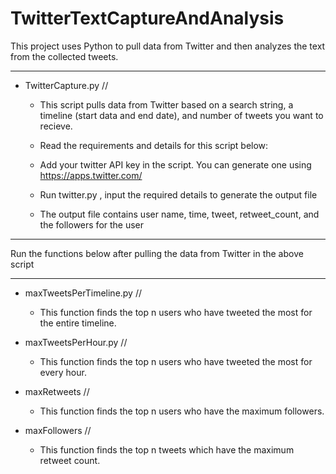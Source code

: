 # TwitterTextCaptureAndAnalysis
This project uses Python to pull data from Twitter and then analyzes the text from the collected tweets.

- - - - - - - - - - - 

- TwitterCapture.py //
  - This script pulls data from Twitter based on a search string, a timeline (start data and end date), and number of tweets you want to recieve.

  - Read the requirements and details for this script below:
  -   Add your twitter API key in the script. You can generate one using https://apps.twitter.com/
  -   Run twitter.py , input the required details to generate the output file  
  -   The output file contains user name, time, tweet, retweet_count, and the followers for the user
  
- - - - - - - - - - - 
Run the functions below after pulling the data from Twitter in the above script
- - - - - - - - - - - 

- maxTweetsPerTimeline.py //
  - This function finds the top n users who have tweeted the most for the entire timeline.
 

- maxTweetsPerHour.py //
  - This function finds the top n users who have tweeted the most for every hour.


- maxRetweets //
  - This function finds the top n users who have the maximum followers.


- maxFollowers // 
  - This function finds the top n tweets which have the maximum retweet count.
